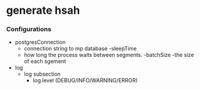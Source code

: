 generate hsah
=====================

### Configurations

- postgresConnection
  - connection string to mp database
-sleepTime
  - how long the process waits between segments.
-batchSize
  -the size of each sgement
- log
  - log subsection
    - log.level (DEBUG/INFO/WARNING/ERROR)
